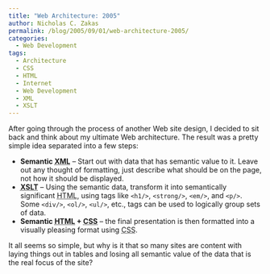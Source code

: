 ```yaml
---
title: "Web Architecture: 2005"
author: Nicholas C. Zakas
permalink: /blog/2005/09/01/web-architecture-2005/
categories:
  - Web Development
tags:
  - Architecture
  - CSS
  - HTML
  - Internet
  - Web Development
  - XML
  - XSLT
---
```

After going through the process of another Web site design, I decided to sit back and think about my ultimate Web architecture. The result was a pretty simple idea separated into a few steps:

  * **Semantic <acronym title="eXtensible Markup Language">XML</acronym>** &#8211; Start out with data that has semantic value to it. Leave out any thought of formatting, just describe what should be on the page, not how it should be displayed.
  * **<acronym title="eXtensible Stylesheet Language Transformations">XSLT</acronym>** &#8211; Using the semantic data, transform it into semantically significant <acronym title="Hyper Text Markup Language">HTML</acronym>, using tags like `<h1/>`, `<strong/>`, `<em/>`, and `<p/>`. Some `<div/>`, `<ol/>`, `<ul/>`, etc., tags can be used to logically group sets of data.
  * **Semantic <acronym title="Hyper Text Markup Language">HTML</acronym> + <acronym title="Cascading Style Sheets">CSS</acronym>** &#8211; the final presentation is then formatted into a visually pleasing format using <acronym title="Cascading Style Sheets">CSS</acronym>.

It all seems so simple, but why is it that so many sites are content with laying things out in tables and losing all semantic value of the data that is the real focus of the site?
